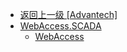 - [返回上一级 [Advantech]](zh-CN/EdgeLinkStudio/工程管理/工程配置/数据发布/Advantech/)
- [WebAccess.SCADA](zh-CN/EdgeLinkStudio/工程管理/工程配置/数据发布/Advantech/WebAccess.SCADA/)
  - [WebAccess](zh-CN/EdgeLinkStudio/工程管理/工程配置/数据发布/Advantech/WebAccess.SCADA/WebAccess.md)
